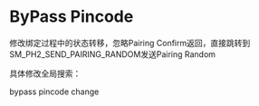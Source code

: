 # ByPass Pincode

修改绑定过程中的状态转移，忽略Pairing Confirm返回，直接跳转到SM_PH2_SEND_PAIRING_RANDOM发送Pairing Random

具体修改全局搜索：

bypass pincode change